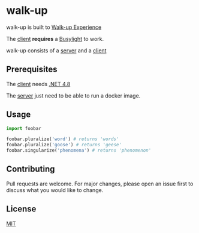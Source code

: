 # walk-up

walk-up is built to [Walk-up Experience
](https://docs.servicenow.com/bundle/orlando-it-service-management/page/product/walk-up-experience/reference/walkup-experience-landing-page.html)

The [client](/client) **requires** a [Busylight](https://busylight.com/) to work.

walk-up consists of a [server](/server) and a [client](/client)

## Prerequisites

The [client](/client) needs [.NET 4.8](https://dotnet.microsoft.com/download/dotnet-framework/net48)

The [server](/server) just need to be able to run a docker image.

## Usage

```python
import foobar

foobar.pluralize('word') # returns 'words'
foobar.pluralize('goose') # returns 'geese'
foobar.singularize('phenomena') # returns 'phenomenon'
```

## Contributing
Pull requests are welcome. For major changes, please open an issue first to discuss what you would like to change.

## License
[MIT](https://choosealicense.com/licenses/mit/)
